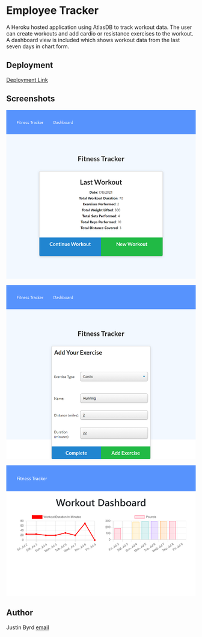 # Employee Tracker
A Heroku hosted application using AtlasDB to track workout data.  The user can create workouts and add cardio or resistance exercises to the workout.  A dashboard view is included which shows workout data from the last seven days in chart form.

## Deployment

[Deployment Link](https://jbyrd-workout-tracker.herokuapp.com/)

## Screenshots

![Main Page](./assets/mainPage.png)

![Add Exercise Page](./assets/addExercise.png)

![Dashboard Page](./assets/dashboard.png)

## Author

Justin Byrd [email](mailto:justin_byrd@hotmail.com)